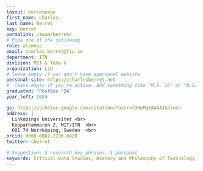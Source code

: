 ```yaml
---
layout: personpage
first_name: Charles
last_name: Berret
key: berret
permalink: /team/berret/
# Pick one of the following
role: alumnus
email: charles.berret@liu.se
department: ITN
division: MIT & Tema G
organization: LiU
# leave empty if you don't have apersonal website
personal-site: https://charlesberret.net
#  leave empty if you're active. Add something like "M.S.'16" or "B.S.'17" if you got a degree while with the Vis Collective. Add "N" if you left before you got a degree.
graduated: "PostDoc '24"
year_left: 2024

gs: https://scholar.google.com/citations?user=t9HoMqYAAAAJ&hl=en
address: |
  Linköpings Universitet <br>
  Kopparhammaren 2, MIT/ITN  <br>
  601 74 Norrköping, Sweden  <br>
orcid: 0000-0002-2796-6820
twitter: cberret

# Suggestion: 3 research key phrases, 1 personal
keywords: Critical Data Studies, History and Philosophy of Technology, Cryptography and Information Security, Ice Skating
---
```

